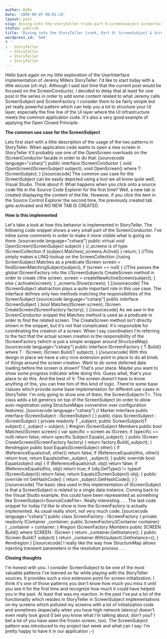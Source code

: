 ```yaml
---
author: BjRo
date: '2009-09-07 09:01:19'
layout: post
slug: diving-into-the-storyteller-trunk-part-9-screensubject-screenfactory
status: publish
title: 'Diving into the StoryTeller trunk, Part 9: ScreenSubject & ScreenFactory'
wordpress_id: '544'
? ''
: - StoryTeller
  - StoryTeller
  - StoryTeller
  - StoryTeller
---
```


Hello back again on my little exploration of the UserInterface
implementation of Jeremy Millers StoryTeller. I'd like to start today
with a little excuse (oh my). Although I said last time that the current
post would be focused on the ScreenConductor, I decided to delay that at
least for one post in the series in order to add some content related to
what Jeremy calls ScreenSubject and ScreenFactory. I consider them to be
fairly simple but yet really powerful pattern which can help you a lot
to structure your UI layer, especially the fine line of the UI layer
where the UI infrastructure meets the common application code. It's also
a very good example of applying the Open Closed Principle.

**The common use case for the ScreenSubject**

Lets first start with a little description of the usage of the two
patterns in StoryTeller. When application code wants to open a new
screen in StoryTeller it'll probably use one of the OpenScreen overloads
on the IScreenConductor facade in order to do that. [sourcecode
language="csharp"] public interface IScreenConductor { void
OpenScreen(IScreenSubject subject); void OpenScreen() where T:
IScreenSubject; } [/sourcecode] The common use case for the
ScreenSubject can be easily depicted using a tool we all know quite
well, Visual Studio. Think about it: What happens when you click onto a
source code file in the Source Code Explorer for the first time? Well, a
new tab is created displaying the content of the file. However, if you
click the item in the Source Control Explorer the second time, the
previously created tab gets activated and NO NEW TAB IS CREATED.

**How is this implemented**

Let's take a look at how this behavior is implemented in StoryTeller.
The following code snippet shows a very small part of the
ScreenConductor. I've inline some comments in order to make it more
visible what is going on there. [sourcecode language="csharp"] public
virtual void OpenScreen(IScreenSubject subject) { //\_screens is of type
IScreenCollection if (subject.Matches(\_screens.Active)) { return; }
//This simply makes a LINQ-lookup on the ScreenCollection //using
ScreenSubject.Matches as a predicate IScreen screen =
findScreenMatchingSubject(subject); if (screen == null) { //This passes
the global IScreenFactory into the //ScreenSubjects CreateScreen method
in order to create //the screen. screen =
createNewActiveScreen(subject); } else { activate(screen); }
\_screens.Show(screen); } [/sourcecode] The IScreenSubject abstraction
plays a quite important role in this use case. The interface defines
only two methods matching the responsibilities of the ScreenSubject
[sourcecode language="csharp"] public interface IScreenSubject { bool
Matches(IScreen screen); IScreen CreateScreen(IScreenFactory factory); }
[/sourcecode] As we saw in the ScreenConductor snippet the Matches
method is used as a predicate in order to find the related screen. The
CreateScreen method isn't directly shown in the snippet, but it's not
that complicated. It's responsible for coordinating the creation of a
screen. When I say coordination I'm referring to the fact that the
actual screen creation is the responsibility of the IScreenFactory
(which is just a simple wrapper around StructureMap). [sourcecode
language="csharp"] public interface IScreenFactory { T Build() where T :
IScreen; IScreen Build(T subject); } [/sourcecode] With this design in
place we have a very nice extension point in place to do all kinds of
things around the screen creation. Want to do some deferred data loading
before the screen is shown? That's your place. Maybe you want to show
some progress indicator while doing this. Guess what, that's your place
to do this. And the best of it: The screen doesn't have to know anything
of this, you can free him of this kind of logic. There're some base
classes which provide some base implementation for different use cases
in StoryTeller. I'm only going to show one of them, the
ScreenSubject<T\>. This class adds a bit generics on top of the
ScreenSubject (in order to allow auto-registration using StructureMaps
convention over configuration features). [sourcecode language="csharp"]
// Marker interface public interface IScreenSubject : IScreenSubject { }
public class ScreenSubject : IScreenSubject { private readonly T
\_subject; public ScreenSubject(T subject) { \_subject = subject; }
\#region IScreenSubject Members public bool Matches(IScreen screen) {
var specific = screen as IScreen; if (specific == null) return false;
return specific.Subject.Equals(\_subject); } public IScreen
CreateScreen(IScreenFactory factory) { return factory.Build(\_subject);
} \#endregion public bool Equals(ScreenSubject other) { if
(ReferenceEquals(null, other)) return false; if (ReferenceEquals(this,
other)) return true; return Equals(other.\_subject, \_subject); } public
override bool Equals(object obj) { if (ReferenceEquals(null, obj))
return false; if (ReferenceEquals(this, obj)) return true; if
(obj.GetType() != typeof (ScreenSubject)) return false; return
Equals((ScreenSubject) obj); } public override int GetHashCode() {
return \_subject.GetHashCode(); } } [/sourcecode] The basic idea used in
this implementation of IScreenSubject is that a ScreenSubject is related
to a single data instance. Coming back to the Visual Studio example,
this could have been represented as something like
ScreenSubject<SourceCodeFile\>. Really interesting . . . The last code
snippet for today I'd like to show is how the ScreenFactory is actually
implemented. As usual really short, not very much code. [sourcecode
language="csharp"] public class ScreenFactory : IScreenFactory { private
readonly IContainer \_container; public ScreenFactory(IContainer
container) { \_container = container; } \#region IScreenFactory Members
public SCREEN Build() where SCREEN : IScreen { return
\_container.GetInstance(); } public IScreen Build(T subject) { return
\_container.With(subject).GetInstance\>(); } \#endregion } [/sourcecode]
I really like the way how StructureMap allows injecting transient
parameters in the resolution process . . .

**Closing thoughts**

I'm honest with you. I consider ScreenSubject to be one of the most
valuable patterns I've learned so far while playing with the StoryTeller
sources. It provides such a nice extension point for screen
initialization. I think it's one of those patterns you don't know how
much you miss it until you see it for the first time and recognize how
much it could have helped you in the past. At least that was my
reaction. In the past I've put a lot of the functionality which resides
in StoryTeller in ScreenSubject implementations on my screens which
polluted my screens with a lot of initialization code and sometimes
(especially when you have high network latency) doesn't even really look
good (I bet you know what I'm talking about, don't you? I bet a lot of
you have seen the frozen screen, too). The ScreenSubject pattern was
introduced to my project last week and what can I say: I'm pretty happy
to have it in our application ;-)
